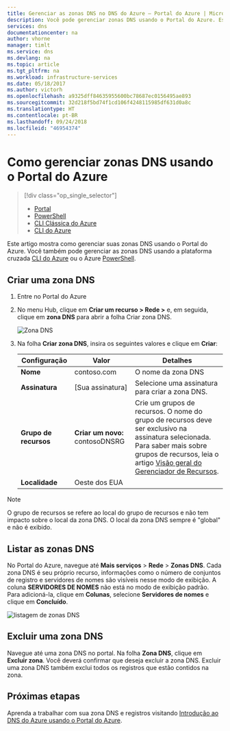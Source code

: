 ```yaml
---
title: Gerenciar as zonas DNS no DNS do Azure – Portal do Azure | Microsoft Docs
description: Você pode gerenciar zonas DNS usando o Portal do Azure. Este artigo descreve como atualizar, excluir e criar zonas DNS no DNS do Azure
services: dns
documentationcenter: na
author: vhorne
manager: timlt
ms.service: dns
ms.devlang: na
ms.topic: article
ms.tgt_pltfrm: na
ms.workload: infrastructure-services
ms.date: 05/18/2017
ms.author: victorh
ms.openlocfilehash: a9325dff84635955600bc78687ec0156495ae893
ms.sourcegitcommit: 32d218f5bd74f1cd106f4248115985df631d0a8c
ms.translationtype: HT
ms.contentlocale: pt-BR
ms.lasthandoff: 09/24/2018
ms.locfileid: "46954374"
---
```

# <a name="how-to-manage-dns-zones-in-the-azure-portal"></a>Como gerenciar zonas DNS usando o Portal do Azure

> [!div class="op_single_selector"]
> * [Portal](dns-operations-dnszones-portal.md)
> * [PowerShell](dns-operations-dnszones.md)
> * [CLI Clássica do Azure](dns-operations-dnszones-cli-nodejs.md)
> * [CLI do Azure](dns-operations-dnszones-cli.md)

Este artigo mostra como gerenciar suas zonas DNS usando o Portal do Azure. Você também pode gerenciar as zonas DNS usando a plataforma cruzada [CLI do Azure](dns-operations-dnszones-cli.md) ou o Azure [PowerShell](dns-operations-dnszones.md).

## <a name="create-a-dns-zone"></a>Criar uma zona DNS

1. Entre no Portal do Azure
2. No menu Hub, clique em **Criar um recurso > Rede >** e, em seguida, clique em **zona DNS** para abrir a folha Criar zona DNS.

    ![Zona DNS](./media/dns-operations-dnszones-portal/openzone650.png)

4. Na folha **Criar zona DNS**, insira os seguintes valores e clique em **Criar**:


   | **Configuração** | **Valor** | **Detalhes** |
   |---|---|---|
   |**Nome**|contoso.com|O nome da zona DNS|
   |**Assinatura**|[Sua assinatura]|Selecione uma assinatura para criar a zona DNS.|
   |**Grupo de recursos**|**Criar um novo:** contosoDNSRG|Crie um grupos de recursos. O nome do grupo de recursos deve ser exclusivo na assinatura selecionada. Para saber mais sobre grupos de recursos, leia o artigo [Visão geral do Gerenciador de Recursos](../azure-resource-manager/resource-group-overview.md?toc=%2fazure%2fdns%2ftoc.json#resource-groups).|
   |**Localidade**|Oeste dos EUA||

> [!NOTE]
> O grupo de recursos se refere ao local do grupo de recursos e não tem impacto sobre o local da zona DNS. O local da zona DNS sempre é "global" e não é exibido.

## <a name="list-dns-zones"></a>Listar as zonas DNS

No Portal do Azure, navegue até **Mais serviços** > **Rede** > **Zonas DNS**. Cada zona DNS é seu próprio recurso, informações como o número de conjuntos de registro e servidores de nomes são visíveis nesse modo de exibição. A coluna **SERVIDORES DE NOMES** não está no modo de exibição padrão. Para adicioná-la, clique em **Colunas**, selecione **Servidores de nomes** e clique em **Concluído**.

![listagem de zonas DNS](./media/dns-operations-dnszones-portal/listzones.png)

## <a name="delete-a-dns-zone"></a>Excluir uma zona DNS

Navegue até uma zona DNS no portal. Na folha **Zona DNS**, clique em **Excluir zona**. Você deverá confirmar que deseja excluir a zona DNS. Excluir uma zona DNS também exclui todos os registros que estão contidos na zona.

## <a name="next-steps"></a>Próximas etapas

Aprenda a trabalhar com sua zona DNS e registros visitando [Introdução ao DNS do Azure usando o Portal do Azure](dns-getstarted-portal.md).